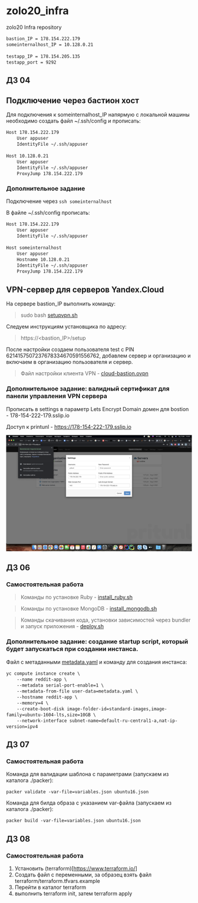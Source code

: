 # zolo20_infra
zolo20 Infra repository

```
bastion_IP = 178.154.222.179
someinternalhost_IP = 10.128.0.21

testapp_IP = 178.154.205.135
testapp_port = 9292
```

## ДЗ 04

## Подключение через бастион хост

Для подключения к someinternalhost_IP напярмую с локальной машины
необходимо создать файл ~/.ssh/config и прописать:

```
Host 178.154.222.179
	User appuser
	IdentityFile ~/.ssh/appuser

Host 10.128.0.21
	User appuser
	IdentityFile ~/.ssh/appuser
	ProxyJump 178.154.222.179
```

### Дополнительное задание

Подключение через `ssh someinternalhost`

В файле ~/.ssh/config прописать:

```
Host 178.154.222.179
	User appuser
	IdentityFile ~/.ssh/appuser

Host someinternalhost
	User appuser
	Hostname 10.128.0.21
	IdentityFile ~/.ssh/appuser
	ProxyJump 178.154.222.179
```

## VPN-сервер для серверов Yandex.Cloud

На сервере bastion_IP выполнить команду:

>sudo bash [setupvpn.sh](VPN/setupvpn.sh)

Следуем инструкциям установщика по адресу:

>https://<bastion_IP>/setup

После настройки создаем пользователя
test с PIN 6214157507237678334670591556762,
добавлем сервер и организацию и включаем в организацию
пользователя и сервер.

>Файл настройки клиента VPN - [cloud-bastion.ovpn](VPN/cloud-bastion.ovpn)

### Дополнительное задание: валидный сертификат для панели управления VPN сервера

Прописать в settings в параметр Lets Encrypt Domain
домен для bostion - 178-154-222-179.sslip.io

Доступ к printunl - https://178-154-222-179.sslip.io

![Image 1](images/settings_encrypt_domain.png)

## ДЗ 06
### Самостоятельная работа

>Команды по установке Ruby - [install_ruby.sh](install_ruby.sh)

>Команды по установке MongoDB - [install_mongodb.sh](install_mongodb.sh)

>Команды скачивания кода, установки зависимостей через bundler и запуск приложения - [deploy.sh](deploy.sh)

### Дополнительное задание: создание startup script, который будет запускаться при создании инстанса.

Файл с метаданными [metadata.yaml](metadata.yaml) и команду для создания инстанса:

```
yc compute instance create \
    --name reddit-app \
    --metadata serial-port-enable=1 \
    --metadata-from-file user-data=metadata.yaml \
    --hostname reddit-app \
    --memory=4 \
    --create-boot-disk image-folder-id=standard-images,image-family=ubuntu-1604-lts,size=10GB \
    --network-interface subnet-name=default-ru-central1-a,nat-ip-version=ipv4
```

## ДЗ 07
### Самостоятельная работа

Команда для валидации шаблона с параметрами (запускаем из каталога ./packer):
```
packer validate -var-file=variables.json ubuntu16.json
```

Команда для билда образа с указанием var-файла (запускаем из каталога ./packer):

```
packer build -var-file=variables.json ubuntu16.json
```
## ДЗ 08
### Самостоятельная работа

1. Установить (terraform)[https://www.terraform.io/]
2. Создать файл с переменными, за образец взять файл terraform/terraform.tfvars.example
3. Перейти в каталог terraform
4. выполнить terraform init, затем terraform apply
